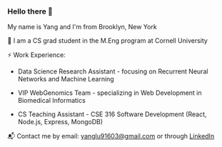 ### Hello there 👋

My name is Yang and I'm from Brooklyn, New York

🏫 I am a CS grad student in the M.Eng program at Cornell University

⚡ Work Experience:

* Data Science Research Assistant - focusing on Recurrent Neural Networks and Machine Learning 

* VIP WebGenomics Team - specializing in Web Development in Biomedical Informatics 
  
* CS Teaching Assistant - CSE 316 Software Development (React, Node.js, Express, MongoDB) 

📬 Contact me by email: yanglu91603@gmail.com or through [LinkedIn](https://www.linkedin.com/in/yang-lu-a47441265/)
